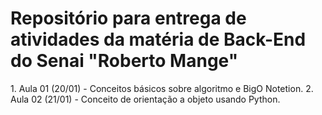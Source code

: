 <h1>Repositório para entrega de atividades da matéria de Back-End do Senai "Roberto Mange"</h1>
1. Aula 01 (20/01) - Conceitos básicos sobre algoritmo e BigO Notetion.
2. Aula 02 (21/01) - Conceito de orientação a objeto usando Python.
